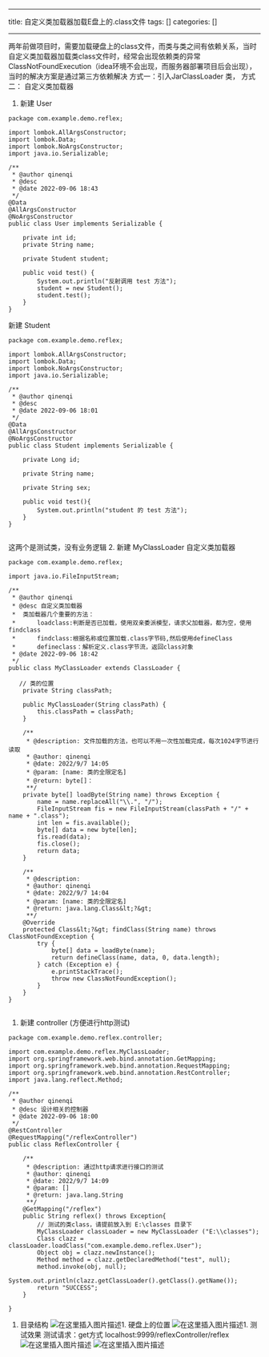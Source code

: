 
--- 
title:  自定义类加载器加载E盘上的.class文件 
tags: []
categories: [] 

---
两年前做项目时，需要加载硬盘上的class文件，而类与类之间有依赖关系，当时自定义类加载器加载类class文件时，经常会出现依赖类的异常ClassNotFoundExecution（idea环境不会出现，而服务器部署项目后会出现），当时的解决方案是通过第三方依赖解决 方式一：引入JarClassLoader 类， 方式二： 自定义类加载器
1. 新建 User
```
package com.example.demo.reflex;

import lombok.AllArgsConstructor;
import lombok.Data;
import lombok.NoArgsConstructor;
import java.io.Serializable;

/**
 * @author qinenqi
 * @desc
 * @date 2022-09-06 18:43
 */
@Data
@AllArgsConstructor
@NoArgsConstructor
public class User implements Serializable {

    private int id;
    private String name;

    private Student student;

    public void test() {
        System.out.println("反射调用 test 方法");
        student = new Student();
        student.test();
    }
}

```

新建 Student

```
package com.example.demo.reflex;

import lombok.AllArgsConstructor;
import lombok.Data;
import lombok.NoArgsConstructor;
import java.io.Serializable;

/**
 * @author qinenqi
 * @desc
 * @date 2022-09-06 18:01
 */
@Data
@AllArgsConstructor
@NoArgsConstructor
public class Student implements Serializable {

    private Long id;

    private String name;

    private String sex;
    
    public void test(){
        System.out.println("student 的 test 方法");
    }
}


```

这两个是测试类，没有业务逻辑 2. 新建 MyClassLoader 自定义类加载器

```
package com.example.demo.reflex;

import java.io.FileInputStream;

/**
 * @author qinenqi
 * @desc 自定义类加载器
 *  类加载器几个重要的方法：
 *      loadclass:判断是否已加载，使用双亲委派模型，请求父加载器，都为空，使用findclass
 *      findclass:根据名称或位置加载.class字节码,然后使用defineClass
 *      defineclass：解析定义.class字节流，返回class对象
 * @date 2022-09-06 18:42
 */
public class MyClassLoader extends ClassLoader {

   // 类的位置
    private String classPath;

    public MyClassLoader(String classPath) {
        this.classPath = classPath;
    }

    /**
     * @description: 文件加载的方法，也可以不用一次性加载完成，每次1024字节进行读取
     * @author: qinenqi
     * @date: 2022/9/7 14:05
     * @param: [name: 类的全限定名]
     * @return: byte[]：
     **/
    private byte[] loadByte(String name) throws Exception {
        name = name.replaceAll("\\.", "/");
        FileInputStream fis = new FileInputStream(classPath + "/" + name + ".class");
        int len = fis.available();
        byte[] data = new byte[len];
        fis.read(data);
        fis.close();
        return data;
    }

    /**
     * @description:
     * @author: qinenqi
     * @date: 2022/9/7 14:04
     * @param: [name: 类的全限定名]
     * @return: java.lang.Class&lt;?&gt;
     **/
    @Override
    protected Class&lt;?&gt; findClass(String name) throws ClassNotFoundException {
        try {
            byte[] data = loadByte(name);
            return defineClass(name, data, 0, data.length);
        } catch (Exception e) {
            e.printStackTrace();
            throw new ClassNotFoundException();
        }
    }
}


```
1. 新建 controller (方便进行http测试)
```
package com.example.demo.reflex.controller;

import com.example.demo.reflex.MyClassLoader;
import org.springframework.web.bind.annotation.GetMapping;
import org.springframework.web.bind.annotation.RequestMapping;
import org.springframework.web.bind.annotation.RestController;
import java.lang.reflect.Method;

/**
 * @author qinenqi
 * @desc 设计相关的控制器
 * @date 2022-09-06 18:00
 */
@RestController
@RequestMapping("/reflexController")
public class ReflexController {

    /**
     * @description: 通过http请求进行接口的测试
     * @author: qinenqi
     * @date: 2022/9/7 14:09
     * @param: []
     * @return: java.lang.String
     **/
    @GetMapping("/reflex")
    public String reflex() throws Exception{
        // 测试的类class，请提前放入到 E:\classes 目录下
        MyClassLoader classLoader = new MyClassLoader ("E:\\classes");
        Class clazz = classLoader.loadClass("com.example.demo.reflex.User");
        Object obj = clazz.newInstance();
        Method method = clazz.getDeclaredMethod("test", null);
        method.invoke(obj, null);
        System.out.println(clazz.getClassLoader().getClass().getName());
        return "SUCCESS";
    }

}

```
1. 目录结构 <img src="https://img-blog.csdnimg.cn/c15124d3bf624e448aa2024187a10511.png" alt="在这里插入图片描述">1. 硬盘上的位置 <img src="https://img-blog.csdnimg.cn/b3f41df8230e494c90c5d474312ecfb2.png" alt="在这里插入图片描述">1. 测试效果 测试请求：get方式 localhost:9999/reflexController/reflex <img src="https://img-blog.csdnimg.cn/d706c44a9c52486b9af610d45784d09a.png" alt="在这里插入图片描述"> <img src="https://img-blog.csdnimg.cn/792d02b3ee9c439b89ba148630e158b4.png" alt="在这里插入图片描述">